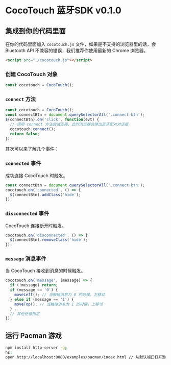 # CocoTouch 蓝牙SDK v0.1.0

## 集成到你的代码里面

在你的代码里面加入 `cocotouch.js` 文件，如果是不支持的浏览器里的话，会 Bluetooth API 不兼容的错误，我们推荐你使用最新的 Chrome 浏览器。

```html
<script src="./cocotouch.js"></script>
```

### 创建 CocoTouch 对象

```js
const cocotouch = CocoTouch();
```

### `connect` 方法

```js
const cocotouch = CocoTouch();
const connectBtn = document.querySelectorAll('.connect-btn');
$(connectBtn).on('click', function(evt) {
  // 调用 connect 方法尝试连接，此时浏览器会弹出蓝牙配对对话框
  cocotouch.connect();
  return false;
});
```

其次可以来了解几个事件：

### `connected` 事件

成功连接 CocoTouch 时触发。

```js
const connectBtn = document.querySelectorAll('.connect-btn');
cocotouch.on('connected', () => {
  $(connectBtn).addClass('hide');
});
```

### `disconnected` 事件

CocoTouch 连接断开时触发。

```js
cocotouch.on('disconnected', () => {
  $(connectBtn).removeClass('hide');
});
```

### `message` 消息事件

当 CocoTouch 接收到消息的时候触发。

```js
cocotouch.on('message', (message) => {
  if (!message) return;
  if (message == '0') {
    moveLeft(); // 当触碰消息为 0 的时候，左移动
  } else if (message == '1') {
    moveTop(); // 当触碰消息为 1 的时候，上移动
  } ...
  // 其他任意指定
});
```

## 运行 Pacman 游戏

```bash
npm install http-server -g;
hs;
open http://localhost:8080/examples/pacman/index.html // 从默认端口打开游戏页面
```

